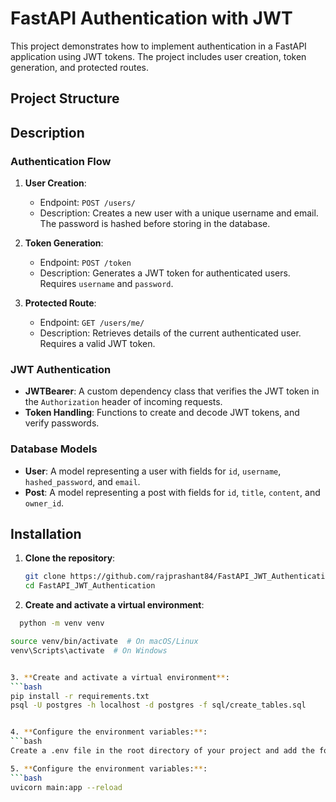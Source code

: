 # FastAPI Authentication with JWT

This project demonstrates how to implement authentication in a FastAPI application using JWT tokens. The project includes user creation, token generation, and protected routes.

## Project Structure

## Description

### Authentication Flow

1. **User Creation**:
   - Endpoint: `POST /users/`
   - Description: Creates a new user with a unique username and email. The password is hashed before storing in the database.

2. **Token Generation**:
   - Endpoint: `POST /token`
   - Description: Generates a JWT token for authenticated users. Requires `username` and `password`.

3. **Protected Route**:
   - Endpoint: `GET /users/me/`
   - Description: Retrieves details of the current authenticated user. Requires a valid JWT token.

### JWT Authentication

- **JWTBearer**: A custom dependency class that verifies the JWT token in the `Authorization` header of incoming requests.
- **Token Handling**: Functions to create and decode JWT tokens, and verify passwords.

### Database Models

- **User**: A model representing a user with fields for `id`, `username`, `hashed_password`, and `email`.
- **Post**: A model representing a post with fields for `id`, `title`, `content`, and `owner_id`.

## Installation

1. **Clone the repository**:

   ```bash
   git clone https://github.com/rajprashant84/FastAPI_JWT_Authentication.git
   cd FastAPI_JWT_Authentication


2. **Create and activate a virtual environment**:
  ```bash
    python -m venv venv

source venv/bin/activate  # On macOS/Linux
venv\Scripts\activate  # On Windows


3. **Create and activate a virtual environment**:
  ```bash
pip install -r requirements.txt
psql -U postgres -h localhost -d postgres -f sql/create_tables.sql


4. **Configure the environment variables:**:
  ```bash
Create a .env file in the root directory of your project and add the following content. Make sure to replace your_password and your_secret_key with your actual PostgreSQL password and a secret key for JWT encoding.

5. **Configure the environment variables:**:
  ```bash
uvicorn main:app --reload

